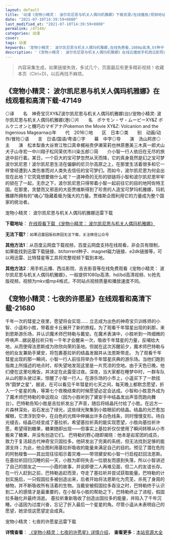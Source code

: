 ```yaml
---
layout: default
title: '动漫《宠物小精灵： 波尔凯尼恩与机关人偶玛机雅娜》下载资源/在线播放/视频地址/1080p/高清/蓝光'
date: "2021-07-10T14:39:59+0800"
last_modified_at: "2021-07-10T14:39:59+0800"
permalink: /47149/
categories: 动漫
cover:
tags: 动漫
keywords: '宠物小精灵： 波尔凯尼恩与机关人偶玛机雅娜,在线免费看,1080p高清,bt种子,torrent,百度云盘,magnet,磁力链,迅雷下载资源'
description: '《宠物小精灵： 波尔凯尼恩与机关人偶玛机雅娜》在线云播放手机西瓜影院吉吉影音免费看，1080p高清bd/hd未删减完整版和tc抢先枪版，mkv/mp4格式，附带bt/torrent种子、magnet/磁力链、百度云盘、网盘资源迅雷下载链接'
---
```


>内容采集生成，如果链接失效，多试几个，页面最后有更多精彩视频！收藏本页（Ctrl+D)，以后再找不麻烦。


## 《宠物小精灵： 波尔凯尼恩与机关人偶玛机雅娜》在线观看和高清下载-47149

◎译　　名　神奇宝贝XY&Z波尔凯尼恩与机关人偶玛机雅娜(台)/宠物小精灵: 波尔凯尼恩与机关人偶玛机雅娜(港)◎片　　名　ポケモン・ザ・ムービーXY&Z ボルケニオンと機巧のマギアナ/Pokemon the Movie XY&Z: Volcanion and the Ingenious Magearna◎年　　代　2016◎地　　区　日本◎类　　别　动画/动作/冒险◎语　　言　日语/国语/粤语◎字　　幕　中字◎导　　演　汤山邦彦◎主　　演　松本梨香大谷育江牧口真幸梶裕贵伊濑茉莉也林原惠美三木真一郎犬山犬子山寺宏一中川翔子松冈茉优市川染五郎◎简　　介小智一行人依旧在无尽的旅途中前行着。某日，一个巨大的宝可梦忽然从天而降，它的真身竟然是幻之宝可梦波尔凯尼恩！波尔凯尼恩生活在偏僻的尼贝尔高原之上，在那里生活着很多和它一样曾经遭到人类伤害而对人类失去信任的宝可梦们。而如今，波尔凯尼恩为何会出现在此地？它究竟想要做什么呢？一道神奇的无形的锁链将小智和波尔凯尼恩牢牢的锁在了一起，无奈之下，波尔凯尼恩只得带着小智一起前往它的目的地阿佐特王国。在那里，贪婪而又邪恶的大臣贾维斯得到了珍贵的人造宝可梦玛机雅娜，玛机雅娜所拥有的“魂心”隐藏着极为强大的力量。贾维斯企图利用它的力量成为整个国家的统治者。


宠物小精灵： 波尔凯尼恩与机关人偶玛机雅娜迅雷下载

**下载地址**： [在线观看下载 《宠物小精灵： 波尔凯尼恩与机关人偶玛机雅娜》](https://www.993dy.com//vod-detail-id-27262.html) 


**无法下载?**：`如果迅雷因版权原因无法下载，关注微信公众号 `

**其他方法1**：从百度云网盘下载视频，百度云网盘支持在线观看，非会员有限制，如果能找到迅雷下载链接、bt/torrent种子、magnet磁力链接、e2dk链接等，可以用迅雷、比特彗星等工具将完整视频下载到本地。

**其他方法2**：用手机云播、西瓜影院、吉吉影音等在线免费观看《宠物小精灵： 波尔凯尼恩与机关人偶玛机雅娜》，一般提供1080p高清、hd/bd高清视频、tc抢先版视频，视频为mkv或mp4格式，不同站点视频质量和播放速度不同。


## 《宠物小精灵：七夜的许愿星》在线观看和高清下载-21680

千年一次的彗星之夜里，愿望将会实现…… 立志成为出色的神奇宝贝训练师的小智、小遥和小胜，带着皮卡丘展开了新的旅程。为了观看千年彗星出现的刹那，来到恩斯游乐场，并认识魔术师巴特勒与戴安。在魔术表演中，小胜听到一阵细微的呼唤声…据说基拉祈只有一千年才会醒来一次，吸收千年彗星的力量，反哺给大地，从而使得法恩斯成为欣欣向荣的圣地。但就在这次苏醒前夕，魔术师巴特勒与他的女友兼助手黛安，将包裹基拉祈的结晶发掘并从法恩斯带走。 为了观看千年彗星出现的那一瞬间，小智一行人前往将举办千年彗星庆典的游乐场。当他们跑到指南上所描述的地点时，却失望地发现这里是一片荒凉的空地。由于天色已晚，他们便在这里吃晚饭，并决定在此露营过夜。深夜，当大家都在睡梦中时，一群车队从山的那头驶过来，惊醒了小智一行人。在游乐场的小市上，小遥买下了一款挂饰“圆梦之星”，据说，在可以看见千年彗星的七天之间，每天晚上都默念愿望，折入一个星星的角，等第七个夜晚结束的时候愿望必定会达成。小智和小胜意外成为了魔术师巴特勒的幸运观众（因为小胜听到了黛安手中结晶发出声音而跑向舞台）。巴特勒告知小胜是吉拉祈发出了声音，随后将结晶托付给了小胜。在远方一片森林深处，岩石发出了绿光，这些绿光聚集到小胜眼前的结晶。结晶的光芒愈加耀眼，它漂浮到空中，在白色的光辉中伸展出许多白色线条，同时慢慢变形。待白光褪去，结晶已经变成了基拉祈。希望基拉祈真的能实现愿望，小胜向基拉祈许愿，希望得到糖果，糖果随即出现——但事实上基拉祈仅仅使用了瞬间转移从小市搬来了糖果，并没有创造它们。 巴特勒的野心随即揭晓：他本是岩浆团的成员，致力于复活超古代神奇宝贝固拉多。他研发出了完美的系统，但无法找到足够的能源支持；为此，他企图利用基拉祈吸收的能量来满足自己的目的。预见了潜在危险的阿勃梭鲁——其出现往往昭示着灾难——带领黛安和小智一行启程赶回法恩斯。在基拉祈回归沉睡的前一天，小胜为即将失去一位朋友而感到失落，所以小智讲述了自己的朋友之一——小霞的故事，并说即便二人再难见面，但二人的友谊长存。在一行人赶到之前，巴特勒追赶而至，夺走了基拉祈并尝试获取能量。巴特勒的计划实施后，一只假固拉多被创造出来，后者开始将法恩斯化为荒芜，杀死了身周的植物，并不断吸收所有活着的生物。当戴安被假固拉多吞没之时，巴特勒终于认识到二人的感情才是最重要的，在小智与小胜的帮助之下，巴特勒终止了进程，假固拉多融化并最终消逝。 基拉祈重新吸收了创造出固拉多的能量，并陷入了千年沉睡。小遥因为过度兴奋，忘记了折入最后一个星星的角。尽管小遥从未表明自己的愿望，她坚信这愿望定会成真。


宠物小精灵：七夜的许愿星迅雷下载

**详情查看**： [《宠物小精灵：七夜的许愿星》详情介绍](/movie/21680/)， **查看更多**：[本站资源大全](/movie/t/all/)

